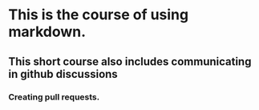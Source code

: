 # This is the course of using markdown.
## This short course also includes communicating in github discussions
### Creating pull requests.
